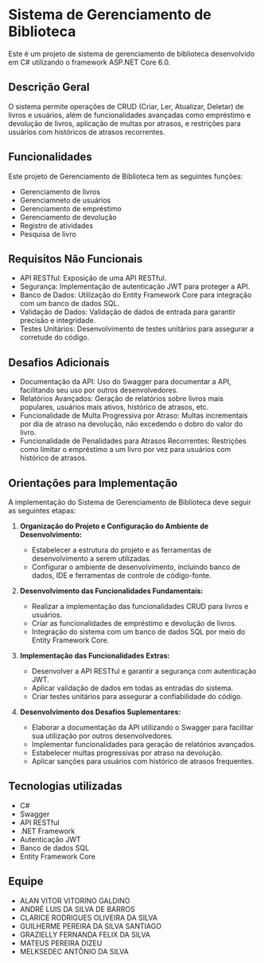 # Sistema de Gerenciamento de Biblioteca

Este é um projeto de sistema de gerenciamento de biblioteca desenvolvido em C# utilizando o framework ASP.NET Core 6.0.

## Descrição Geral

O sistema permite operações de CRUD (Criar, Ler, Atualizar, Deletar) de livros e usuários, além de funcionalidades avançadas como empréstimo e devolução de livros, aplicação de multas por atrasos, e restrições para usuários com históricos de atrasos recorrentes.

## Funcionalidades 

Este projeto de Gerenciamento de Biblioteca tem as seguintes funções:

- Gerenciamento de livros
- Gerenciamneto de usuários 
- Gerenciamento de empréstimo
- Gerenciamento de devolução
- Registro de atividades
- Pesquisa de livro

## Requisitos Não Funcionais

- API RESTful: Exposição de uma API RESTful.
- Segurança: Implementação de autenticação JWT para proteger a API.
- Banco de Dados: Utilização do Entity Framework Core para integração com um banco de dados SQL.
- Validação de Dados: Validação de dados de entrada para garantir precisão e integridade.
- Testes Unitários: Desenvolvimento de testes unitários para assegurar a corretude do código.

## Desafios Adicionais

- Documentação da API: Uso do Swagger para documentar a API, facilitando seu uso por outros desenvolvedores.
- Relatórios Avançados: Geração de relatórios sobre livros mais populares, usuários mais ativos, histórico de atrasos, etc.
- Funcionalidade de Multa Progressiva por Atraso: Multas incrementais por dia de atraso na devolução, não excedendo o dobro do valor do livro.
- Funcionalidade de Penalidades para Atrasos Recorrentes: Restrições como limitar o empréstimo a um livro por vez para usuários com histórico de atrasos.

## Orientações para Implementação

A implementação do Sistema de Gerenciamento de Biblioteca deve seguir as seguintes etapas:

1. **Organização do Projeto e Configuração do Ambiente de Desenvolvimento:**
   
   * Estabelecer a estrutura do projeto e as ferramentas de desenvolvimento a serem utilizadas.
   * Configurar o ambiente de desenvolvimento, incluindo banco de dados, IDE e ferramentas de controle de código-fonte.
   
2. **Desenvolvimento das Funcionalidades Fundamentais:**
   
   * Realizar a implementação das funcionalidades CRUD para livros e usuários.
   * Criar as funcionalidades de empréstimo e devolução de livros.
   * Integração do sistema com um banco de dados SQL por meio do Entity Framework Core.
   
3. **Implementação das Funcionalidades Extras:**
   
   * Desenvolver a API RESTful e garantir a segurança com autenticação JWT.
   * Aplicar validação de dados em todas as entradas do sistema.
   * Criar testes unitários para assegurar a confiabilidade do código.
   
4. **Desenvolvimento dos Desafios Suplementares:**
   
   * Elaborar a documentação da API utilizando o Swagger para facilitar sua utilização por outros desenvolvedores.
   * Implementar funcionalidades para geração de relatórios avançados.
   * Estabelecer multas progressivas por atraso na devolução.
   * Aplicar sanções para usuários com histórico de atrasos frequentes.




## Tecnologias utilizadas

- C#
- Swagger
- API RESTful
- .NET Framework
- Autenticação JWT
- Banco de dados SQL
- Entity Framework Core


## Equipe

- ALAN VITOR VITORINO GALDINO
- ANDRÉ LUIS DA SILVA DE BARROS
- CLARICE RODRIGUES OLIVEIRA DA SILVA
- GUILHERME PEREIRA DA SILVA SANTIAGO
- GRAZIELLY FERNANDA FELIX DA SILVA
- MATEUS PEREIRA DIZEU
- MELKSEDEC ANTÔNIO DA SILVA

